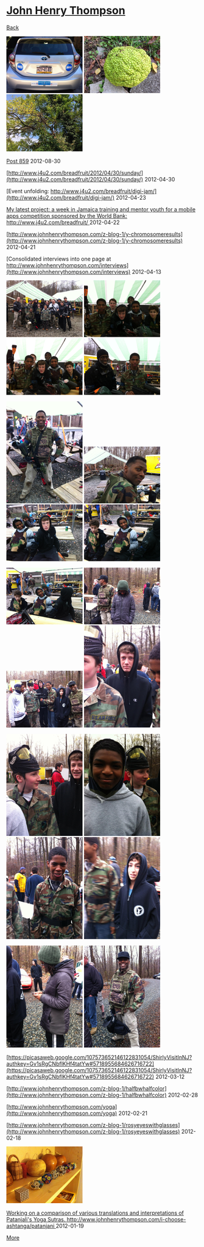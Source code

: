 # [John Henry Thompson](../README.md)

[Back](2012-10-12-1.md)

[![](../media/2012-11-04/Obama-2012-IMG_1184-thumb.jpg)](../posts/2012-11-04-2.md) [![](../media/2012-10-12/Strange-Plant-IMG_1206-thumb.jpg)](../posts/2012-10-12-3.md) [![](../media/2012-10-12/Strange-Plant-IMG_1204-thumb.jpg)](../posts/2012-10-12-4.md)

[Post 859](http://signon.org/sign/tell-mainstream-media.fb20?source=s.fb&r_by=1363322)
2012-08-30



[http://www.j4u2.com/breadfruit/2012/04/30/sunday/](http://www.j4u2.com/breadfruit/2012/04/30/sunday/)
2012-04-30



[Event unfolding: http://www.j4u2.com/breadfruit/digi-jam/](http://www.j4u2.com/breadfruit/digi-jam/)
2012-04-23



[My latest project: a week in Jamaica training and mentor youth for a mobile apps competition sponsored by the World Bank: http://www.j4u2.com/breadfruit/ ](http://www.j4u2.com/breadfruit/)
2012-04-22



[http://www.johnhenrythompson.com/z-blog-1/y-chromosomeresults](http://www.johnhenrythompson.com/z-blog-1/y-chromosomeresults)
2012-04-21



[Consolidated interviews into one page at http://www.johnhenrythompson.com/interviews](http://www.johnhenrythompson.com/interviews)
2012-04-13

[![](../media/2012-04-01/Paintball-14th-B-day-IMG_0464-thumb.jpg)](../posts/2012-04-01-1.md) [![](../media/2012-04-01/Paintball-14th-B-day-IMG_0463-thumb.jpg)](../posts/2012-04-01-2.md) [![](../media/2012-04-01/Paintball-14th-B-day-IMG_0462-thumb.jpg)](../posts/2012-04-01-3.md) [![](../media/2012-04-01/Paintball-14th-B-day-IMG_0461-thumb.jpg)](../posts/2012-04-01-4.md)

[![](../media/2012-04-01/Paintball-14th-B-day-IMG_0460-thumb.jpg)](../posts/2012-04-01-5.md) [![](../media/2012-04-01/Paintball-14th-B-day-IMG_0459-thumb.jpg)](../posts/2012-04-01-6.md) [![](../media/2012-04-01/Paintball-14th-B-day-IMG_0458-thumb.jpg)](../posts/2012-04-01-7.md) [![](../media/2012-04-01/Paintball-14th-B-day-IMG_0457-thumb.jpg)](../posts/2012-04-01-8.md)

[![](../media/2012-04-01/Paintball-14th-B-day-IMG_0456-thumb.jpg)](../posts/2012-04-01-9.md) [![](../media/2012-04-01/Paintball-14th-B-day-IMG_0455-thumb.jpg)](../posts/2012-04-01-10.md) [![](../media/2012-04-01/Paintball-14th-B-day-IMG_0454-thumb.jpg)](../posts/2012-04-01-11.md) [![](../media/2012-04-01/Paintball-14th-B-day-IMG_0453-thumb.jpg)](../posts/2012-04-01-12.md)

[![](../media/2012-04-01/Paintball-14th-B-day-IMG_0452-thumb.jpg)](../posts/2012-04-01-13.md) [![](../media/2012-04-01/Paintball-14th-B-day-IMG_0451-thumb.jpg)](../posts/2012-04-01-14.md) [![](../media/2012-04-01/Paintball-14th-B-day-IMG_0450-thumb.jpg)](../posts/2012-04-01-15.md) [![](../media/2012-04-01/Paintball-14th-B-day-IMG_0449-thumb.jpg)](../posts/2012-04-01-16.md)

[![](../media/2012-04-01/Paintball-14th-B-day-IMG_0448-thumb.jpg)](../posts/2012-04-01-17.md) [![](../media/2012-04-01/Paintball-14th-B-day-IMG_0447-thumb.jpg)](../posts/2012-04-01-18.md)

[https://picasaweb.google.com/107573652146122831054/ShirlyVisitInNJ?authkey=Gv1sRgCNbflKHf4tatYw#5718955684626716722](https://picasaweb.google.com/107573652146122831054/ShirlyVisitInNJ?authkey=Gv1sRgCNbflKHf4tatYw#5718955684626716722)
2012-03-12



[http://www.johnhenrythompson.com/z-blog-1/halfbwhalfcolor](http://www.johnhenrythompson.com/z-blog-1/halfbwhalfcolor)
2012-02-28



[http://www.johnhenrythompson.com/yoga](http://www.johnhenrythompson.com/yoga)
2012-02-21



[http://www.johnhenrythompson.com/z-blog-1/rosyeyeswithglasses](http://www.johnhenrythompson.com/z-blog-1/rosyeyeswithglasses)
2012-02-18

[![](../media/2012-02-04/Copper-Circles-iPhone-thumb.jpg)](../posts/2012-02-04-1.md)

[Working on a comparison of various translations and interpretations of Patanjali's Yoga Sutras.  http://www.johnhenrythompson.com/i-choose-ashtanga/patanjani ](http://www.johnhenrythompson.com/i-choose-ashtanga/patanjani)
2012-01-19

[More](2011-12-29-1.md)